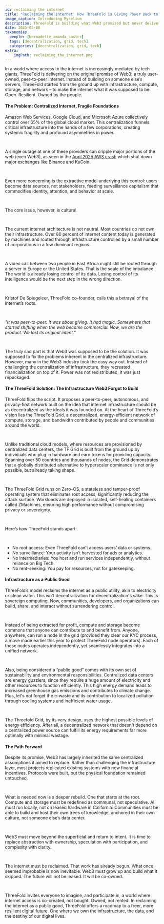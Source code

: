 ```yaml
---
id: reclaiming the internet
title: "Reclaiming the Internet: How ThreeFold is Giving Power Back to the People"
image_caption: Introducing Mycelium
description: ThreeFold is building what Web3 promised but never delivered: a peer-to-peer, user-owned internet. ThreeFold creates an open, resilient, and sovereign digital future free from Big Tech control by starting from the infrastructure layer.
date: 2025-05-08
taxonomies:
  people: [bernadette_amanda_caster]
  tags: [decentralization, grid, tech]
  categories: [decentralization, grid, tech]
extra:
    imgPath: reclaiming_the_internet.png
---
```


In a world where access to the internet is increasingly mediated by tech giants, ThreeFold is delivering on the original promise of Web3: a truly user-owned, peer-to-peer internet. Instead of building on someone else’s servers, ThreeFold started from the ground up with infrastructure, compute, storage, and network – to make the internet what it was supposed to be. Open. Resilient. Owned by the people.

#### The Problem: Centralized Internet, Fragile Foundations

Amazon Web Services, Google Cloud, and Microsoft Azure collectively control over 65% of the global cloud market. This centralization funnels critical infrastructure into the hands of a few corporations, creating systemic fragility and profound asymmetries in power. 

<br/>

A single outage at one of these providers can cripple major portions of the web (even Web3), as seen in the [April 2025 AWS crash](https://www.reuters.com/technology/binance-services-start-recover-after-network-interruption-2025-04-15/) which shut down major exchanges like Binance and KuCoin.

<br/>

Even more concerning is the extractive model underlying this control: users become data sources, not stakeholders, feeding surveillance capitalism that commodifies identity, attention, and behavior at scale.

<br>

The core issue, however, is cultural. 

<br/>

The current internet architecture is not neutral. Most countries do not own their infrastructure. Over 80 percent of internet content today is generated by machines and routed through infrastructure controlled by a small number of corporations in a few dominant regions.

<br/>

A video call between two people in East Africa might still be routed through a server in Europe or the United States. That is the scale of the imbalance. The world is already losing control of its data. Losing control of its intelligence would be the next step in the wrong direction.

<br/>

Kristof De Spiegeleer, ThreeFold co-founder, calls this a betrayal of the internet’s roots. 

<br/>

*"It was peer-to-peer. It was about giving. It had magic. Somewhere that started shifting when the web became commercial. Now, we are the product. We lost its original intent."*

<br/>

The truly sad part is that Web3 was supposed to be the solution. It was supposed to fix the problems inherent in the centralized infrastructure. However, many in the Web3 industry took the easy way out. Instead of challenging the centralization of infrastructure, they recreated financialization on top of it. Power was not redistributed; it was just repackaged.

#### The ThreeFold Solution: The Infrastructure Web3 Forgot to Build

ThreeFold flips the script. It proposes a peer-to-peer, autonomous, and privacy-first network built on the idea that internet infrastructure should be as decentralized as the ideals it was founded on. At the heart of ThreeFold’s vision lies the ThreeFold Grid, a decentralized, energy-efficient network of compute, storage, and bandwidth contributed by people and communities around the world. 

<br/>

Unlike traditional cloud models, where resources are provisioned by centralized data centers, the TF Grid is built from the ground up by individuals who plug in hardware and earn tokens for providing capacity. Spanning over 50 countries and thousands of nodes, the Grid demonstrates that a globally distributed alternative to hyperscaler dominance is not only possible, but already taking shape.

<br/>

The ThreeFold Grid runs on Zero-OS, a stateless and tamper-proof operating system that eliminates root access, significantly reducing the attack surface. Workloads are deployed in isolated, self-healing containers called ZMachines, ensuring high performance without compromising privacy or sovereignty. 

<br/>

Here’s how ThreeFold stands apart:

<br/>

- No root access: Even ThreeFold can’t access users’ data or systems.
- No surveillance: Your activity isn’t harvested for ads or analytics.
- No intermediaries: You host and run services independently, without reliance on Big Tech.
- No rent-seeking: You pay for resources, not for gatekeeping.

#### Infrastructure as a Public Good

ThreeFold’s model reclaims the internet as a public utility, akin to electricity or clean water. This isn't decentralization for decentralization's sake. This is sovereign computing. Now, communities, developers, and organizations can build, share, and interact without surrendering control.

<br/>

Instead of being extracted for profit, compute and storage become commons that anyone can contribute to and benefit from. Anyone, anywhere, can run a node in the grid (provided they clear our KYC process, a move made earlier this year to protect ThreeFold node operators). Each of these nodes operates independently, yet seamlessly integrates into a unified network.

<br/>

Also, being considered a “public good” comes with its own set of sustainability and environmental responsibilities. Centralized data centers are energy guzzlers, since they require a huge amount of electricity and other resources to function efficiently. This high energy demand leads to increased greenhouse gas emissions and contributes to climate change. Plus, let's not forget the e-waste and its contribution to localized pollution through cooling systems and inefficient water usage.

<br/>

The Threefold Grid, by its very design, uses the highest possible levels of energy efficiency. After all, a decentralized network that doesn't depend on a centralized power source can fulfill its energy requirements far more optimally with minimal wastage.

#### The Path Forward

Despite its promise, Web3 has largely inherited the same centralized assumptions it aimed to replace. Rather than challenging the infrastructure layer, most projects replicated existing systems with new financial incentives. Protocols were built, but the physical foundation remained untouched.

<br/>

What is needed now is a deeper rebuild. One that starts at the root. Compute and storage must be redefined as communal, not speculative. AI must run locally, not on leased hardware in California. Communities must be able to build and host their own trees of knowledge, anchored in their own culture, not someone else’s data center.

<br/>

Web3 must move beyond the superficial and return to intent. It is time to replace abstraction with ownership, speculation with participation, and complexity with clarity.

<br/>

The internet must be reclaimed. That work has already begun. What once seemed improbable is now inevitable. Web3 must grow up and build what it skipped. The future will not be leased. It will be co-owned.

<br/>

ThreeFold invites everyone to imagine, and participate in, a world where internet access is co-created, not bought. Owned, not rented. In reclaiming the internet as a public good, ThreeFold offers a roadmap to a freer, more resilient digital future. One where we own the infrastructure, the data, and the destiny of our digital lives.
